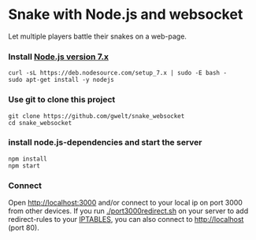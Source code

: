 # Snake with Node.js and websocket
Let multiple players battle their snakes on a web-page.

### Install [Node.js version 7.x](https://nodejs.org/en/download/package-manager/)
```
curl -sL https://deb.nodesource.com/setup_7.x | sudo -E bash -
sudo apt-get install -y nodejs
```
### Use git to clone this project
```
git clone https://github.com/gwelt/snake_websocket
cd snake_websocket
```
### install node.js-dependencies and start the server
```
npm install
npm start
```
### Connect
Open [http://localhost:3000](http://localhost:3000) and/or connect to your local ip on port 3000 from other devices.
If you run [./port3000redirect.sh](https://github.com/gwelt/snake_websocket/blob/master/port3000redirect.sh) on your server to add redirect-rules to your [IPTABLES](https://help.ubuntu.com/community/IptablesHowTo), you can also connect to [http://localhost](http://localhost) (port 80).
